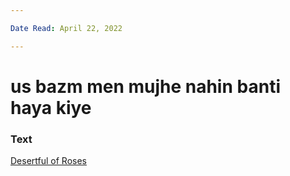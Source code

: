 ```yaml
---

Date Read: April 22, 2022

---
```


# us bazm men mujhe nahin banti haya kiye

### Text
[Desertful of Roses](http://www.columbia.edu/itc/mealac/pritchett/00ghalib/151/index_151.html)

